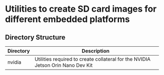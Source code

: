 # Utilities to create SD card images for different embedded platforms

## Directory Structure
| Directory | Description |
| --------- | ----------- |
| nvidia | Utilities required to create collateral for the NVIDIA Jetson Orin Nano Dev Kit |

